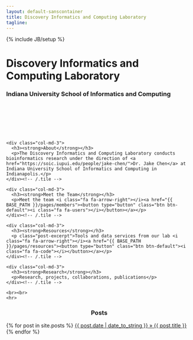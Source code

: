 ```yaml
---
layout: default-sanscontainer
title: Discovery Informatics and Computing Laboratory
tagline:
---
```

{% include JB/setup %}

<link rel="stylesheet" href="https://maxcdn.bootstrapcdn.com/font-awesome/4.4.0/css/font-awesome.min.css">




<div class="container-fluid">
  <div class="page-lead" style="background-image:url({{ BASE_PATH }}/assets/images/gaus.jpg)">
    <!-- Image from http://www.wallpaperup.com/9263/Abstract_blurred.html -->
    <div class="wrap page-lead-content">
      <h1><strong>Discovery Informatics and Computing Laboratory</strong></h1>
      <h3>Indiana University School of Informatics and Computing</h3><br><br><br><br><br>
  <!--     <a href="//mmistakes.github.io/skinny-bones-jekyll/getting-started/"><button class="btn btn-primary btn-lg">Start Using Skinny Bones</button></a> &nbsp; or &nbsp; <a href="https://github.com/mmistakes/skinny-bones-jekyll" class="btn-inverse"><button class="btn btn-primary btn-lg">View on GitHub</button></a> -->
    </div><!-- /.page-lead-content -->
  </div><!-- /.page-lead -->
</div> <!--/.container-fluid-->

<div class="container">

    <div class="col-md-3">
      <h3><strong>About</strong></h3>
      <p>The Discovery Informatics and Computing Laboratory conducts bioinformatics research under the direction of <a href="https://soic.iupui.edu/people/jake-chen/">Dr. Jake Chen</a> at Indiana University School of Informatics and Computing in Indianapolis.</p>
    </div><!-- /.tile -->

    <div class="col-md-3">
      <h3><strong>Meet the Team</strong></h3>
      <p>Meet the team <i class="fa fa-arrow-right"></i><a href="{{ BASE_PATH }}/pages/members"><button type="button" class="btn btn-default"><i class="fa fa-users"></i></button></a></p>
    </div><!-- /.tile -->

    <div class="col-md-3">
      <h3><strong>Resources</strong></h3>
      <p class="post-excerpt">Tools and data services from our lab <i class="fa fa-arrow-right"></i><a href="{{ BASE_PATH }}/pages/resources"><button type="button" class="btn btn-default"><i class="fa fa-code"></i></button></a></p>
    </div><!-- /.tile -->

    <div class="col-md-3">
      <h3><strong>Research</strong></h3>
      <p>Research, projects, collaborations, publications</p>
    </div><!-- /.tile -->

    <br><br>
    <hr>

  <div class="col-xs-12">
    <h3 align="center">Posts</h3>
  </div>

  <div class="posts list-group col-md-6 col-md-offset-3 col-xs-12">
    {% for post in site.posts %}
      <a href="{{ BASE_PATH }}{{ post.url }}" class="list-group-item"><span>{{ post.date | date_to_string }}</span> &raquo; {{ post.title }}</a>
    {% endfor %}
  </div>



</div>